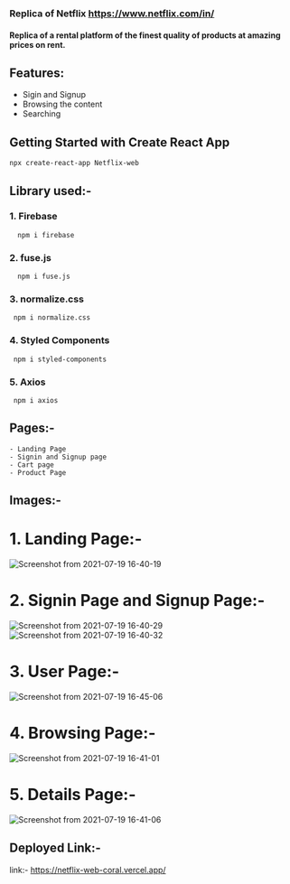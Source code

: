 ### Replica of Netflix https://www.netflix.com/in/

#### Replica of a rental platform of the finest quality of products at amazing prices on rent.

## Features:
  - Sigin and Signup
  - Browsing the content
  - Searching

## Getting Started with Create React App

    npx create-react-app Netflix-web


## Library used:- 

  ### 1. Firebase
  
   
      npm i firebase

  ### 2. fuse.js
  
      npm i fuse.js
   
  ### 3. normalize.css
  
     npm i normalize.css
     
 
  ### 4. Styled Components
  

     npm i styled-components

  ### 5. Axios
  
  
     npm i axios

## Pages:-
    - Landing Page
    - Signin and Signup page
    - Cart page
    - Product Page
## Images:-
  # 1. Landing Page:-
  ![Screenshot from 2021-07-19 16-40-19](https://user-images.githubusercontent.com/68987839/126152601-239f1746-77f1-4ebb-a9c7-564b8a8899fc.png)

  # 2. Signin Page and Signup Page:-
  ![Screenshot from 2021-07-19 16-40-29](https://user-images.githubusercontent.com/68987839/126152636-d79ab746-c096-498a-81f8-112893a1f72e.png)
  ![Screenshot from 2021-07-19 16-40-32](https://user-images.githubusercontent.com/68987839/126152647-ae9a8a16-4270-4bce-868b-13c7a649341f.png)

  # 3. User Page:-
  ![Screenshot from 2021-07-19 16-45-06](https://user-images.githubusercontent.com/68987839/126152694-1275bd95-3211-456f-863b-63fe64d8fd5d.png)

  # 4. Browsing Page:-
  ![Screenshot from 2021-07-19 16-41-01](https://user-images.githubusercontent.com/68987839/126152721-19d21a1d-66e8-4df1-a9de-10bd01aa04c4.png)

  # 5. Details Page:-
  ![Screenshot from 2021-07-19 16-41-06](https://user-images.githubusercontent.com/68987839/126152737-4cfa9b1d-3f75-4ba7-ac5b-fff7c8cfb450.png)

  

## Deployed Link:- 
  link:- https://netflix-web-coral.vercel.app/
